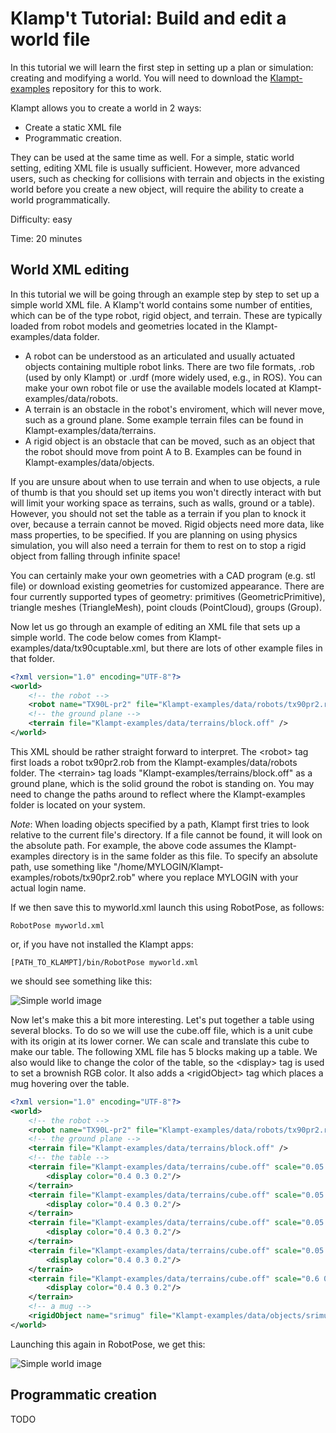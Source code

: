 
# Klamp't Tutorial: Build and edit a world file

In this tutorial we will learn the first step in setting up a plan or simulation: creating and modifying a world.  You will need to download the [Klampt-examples](https://github.com/krishauser/Klampt-examples) repository for this to work.

Klampt allows you to create a world in 2 ways:
* Create a static XML file
* Programmatic creation.

They can be used at the same time as well. For a simple, static world setting, editing XML file is usually sufficient. However, more advanced users, such as checking for collisions with terrain and objects in the existing world before you create a new object, will require the ability to create a world programmatically.

Difficulty: easy

Time: 20 minutes



## World XML editing

In this tutorial we will be going through an example step by step to set up a simple world XML file. A Klamp't world contains some number of entities, which can be of the type robot, rigid object, and terrain.  These are typically loaded from robot models and geometries located in the Klampt-examples/data folder.

* A robot can be understood as an articulated and usually actuated objects containing multiple robot links. There are two file formats, .rob (used by only Klampt) or .urdf (more widely used, e.g., in ROS). You can make your own robot file or use the available models located at Klampt-examples/data/robots.
* A terrain is an obstacle in the robot's enviroment, which will never move, such as a ground plane.  Some example terrain files can be found in Klampt-examples/data/terrains. 
* A rigid object is an obstacle that can be moved, such as an object that the robot should move from point A to B.  Examples can be found in Klampt-examples/data/objects.

If you are unsure about when to use terrain and when to use objects, a rule of thumb is that you should set up items you won't directly interact with but will limit your working space as terrains, such as walls, ground or a table).  However, you should not set the table as a terrain if you plan to knock it over, because a terrain cannot be moved.  Rigid objects need more data, like mass properties, to be specified.  If you are planning on using physics simulation, you will also need a terrain for them to rest on to stop a rigid object from falling through infinite space!

You can certainly make your own geometries with a CAD program (e.g. stl file) or download existing geometries for customized appearance. There are four currently supported types of geometry: primitives (GeometricPrimitive), triangle meshes (TriangleMesh), point clouds (PointCloud), groups (Group).

Now let us go through an example of editing an XML file that sets up a simple world. The code below comes from Klampt-examples/data/tx90cuptable.xml, but there are lots of other example files in that folder.

```xml
<?xml version="1.0" encoding="UTF-8"?> 
<world> 
    <!-- the robot --> 
    <robot name="TX90L-pr2" file="Klampt-examples/data/robots/tx90pr2.rob" /> 
    <!-- the ground plane --> 
    <terrain file="Klampt-examples/data/terrains/block.off" /> 
</world>
```

This XML should be rather straight forward to interpret. The \<robot\> tag first loads a robot tx90pr2.rob from the Klampt-examples/data/robots folder. The \<terrain\> tag loads "Klampt-examples/terrains/block.off" as a ground plane, which is the solid ground the robot is standing on.  You may need to change the paths around to reflect where the Klampt-examples folder is located on your system. 

*Note*: When loading objects specified by a path, Klampt first tries to look relative to the current file's directory.  If a file cannot be found, it will look on the absolute path. For example, the above code assumes the Klampt-examples directory is in the same folder as this file. To specify an absolute path, use something like "/home/MYLOGIN/Klampt-examples/robots/tx90pr2.rob" where you replace MYLOGIN with your actual login name.

If we then save this to myworld.xml launch this using RobotPose, as follows:
```
RobotPose myworld.xml
```
or, if you have not installed the Klampt apps:
```
[PATH_TO_KLAMPT]/bin/RobotPose myworld.xml
```
we should see something like this:

![Simple world image](myworld1.png)

Now let's make this a bit more interesting.  Let's put together a table using several blocks.  To do so we will use the cube.off file, which is a unit cube with its origin at its lower corner.  We can scale and translate this cube to make our table.  The following XML file has 5 blocks making up a table. We also would like to change the color of the table, so the \<display\> tag is used to set a brownish RGB color.  It also adds a \<rigidObject\> tag which places a mug hovering over the table.

```xml
<?xml version="1.0" encoding="UTF-8"?> 
<world> 
    <!-- the robot --> 
    <robot name="TX90L-pr2" file="Klampt-examples/data/robots/tx90pr2.rob" /> 
    <!-- the ground plane --> 
    <terrain file="Klampt-examples/data/terrains/block.off" /> 
    <!-- the table --> 
    <terrain file="Klampt-examples/data/terrains/cube.off" scale="0.05 0.05 0.6" translation="0.6 0.25 0.01"> 
        <display color="0.4 0.3 0.2"/> 
    </terrain> 
    <terrain file="Klampt-examples/data/terrains/cube.off" scale="0.05 0.05 0.6" translation="0.6 -0.25 0.01"> 
        <display color="0.4 0.3 0.2"/> 
    </terrain> 
    <terrain file="Klampt-examples/data/terrains/cube.off" scale="0.05 0.05 0.6" translation="1.1 0.25 0.01"> 
        <display color="0.4 0.3 0.2"/> 
    </terrain> 
    <terrain file="Klampt-examples/data/terrains/cube.off" scale="0.05 0.05 0.6" translation="1.1 -0.25 0.01"> 
        <display color="0.4 0.3 0.2"/> 
    </terrain> 
    <terrain file="Klampt-examples/data/terrains/cube.off" scale="0.6 0.6 0.02" translation="0.575 -0.275 0.615"> 
        <display color="0.4 0.3 0.2"/> 
    </terrain> 
    <!-- a mug --> 
    <rigidObject name="srimug" file="Klampt-examples/data/objects/srimugsmooth.obj" position="0.7 0.1 0.75" /> 
</world>
```

Launching this again in RobotPose, we get this:

![Simple world image](myworld2.png)



## Programmatic creation

TODO